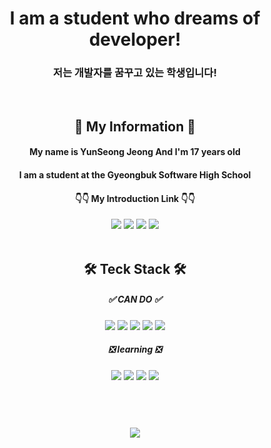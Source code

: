 <h1 align="center">I am a student who dreams of developer!</h1>
<h3 align="center">저는 개발자를 꿈꾸고 있는 학생입니다!</h3>
<br>
<h2 align="center">📜 My Information 📜</h2>
<div align="center">
  <h4>My name is YunSeong Jeong And I'm 17 years old </h4>  
  <h4>I am a student at the Gyeongbuk Software High School</h4>
  <h4>👇👇 My Introduction Link 👇👇</h4>
  <a href="https://www.instagram.com/itsyunsung" target="_blank"><img src="https://img.shields.io/badge/Instagram-E4405F?style=flat&logo=Instagram&logoColor=white"/></a>
  <a href="https://discord.com/users/839504073304440862" target="_blank"><img src="https://img.shields.io/badge/Discord-5865F2?style=flat&logo=Discord&logoColor=white"/></a>
  <a href=https://itsyunsung.notion.site/ff1faa4c751545c9afd1620d37b87142?v=fb52d2733834448ba3c657c814eabc60&pvs=4" target="_blank"><img src="https://img.shields.io/badge/Notion-000000?style=flat&logo=Notion&logoColor=white"/></a>
  <a href="https://github.com/Yunseong-kr" target="_blank"><img src="https://img.shields.io/badge/Github-181717?style=flat&logo=GitHub&logoColor=white"/></a>
</div>

<br>

<h2 align="center">🛠️ Teck Stack 🛠️</h2>
<div align="center">
  <h5>✅ CAN DO ✅</h5>
  <img src="https://img.shields.io/badge/Python-3776AB?style=flat&logo=Python&logoColor=white"/>
  <img src="https://img.shields.io/badge/Java-F44336?style=flat&logo=OpenJDK&logoColor=white"/>
  <img src="https://img.shields.io/badge/C-A8B9CC?style=flat&logo=C&logoColor=white"/>
  <img src="https://img.shields.io/badge/html-E34F26?style=flat&logo=HTML5&logoColor=white"/>
  <img src="https://img.shields.io/badge/CSS-1572B6?style=flat&logo=CSS3&logoColor=white"/>
<br>
  <h5>❎ learning ❎</h5>
  <img src="https://img.shields.io/badge/C%23-239120?style=flat&logo=C Sharp&logoColor=white"/>
  <img src="https://img.shields.io/badge/JavaScript-F7DF1E?style=flat&logo=javascript&logoColor=white"/>
  <img src="https://img.shields.io/badge/Spring-6DB33F?style=flat&logo=spring&logoColor=white"/>
  <img src="https://img.shields.io/badge/MySQL-4479A1?style=flat&logo=mysql&logoColor=white"/>
</div>

<br>
<h1> </h1>

<div align="center">
<br>
<img src="https://github-readme-stats.vercel.app/api?username=YunSeong-kr&theme=dark&show_icons=true" >
</div>
<h1> </h1>
